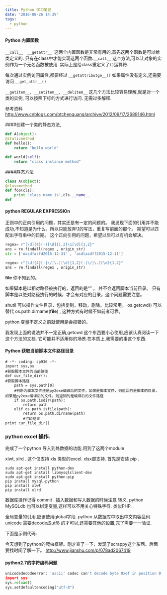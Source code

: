 ```yaml
---
title: Python 学习笔记
date: '2016-08-26 14:39'
tags:
  - python
---
```


#### Python 内置函数

`__call__  __getattr__ `这两个内置函数是非常有用的,首先这两个函数是可以给类定义的.
只有在class中才能实现这两个函数.`__call__` 这个方法,可以让对象的实例作为一个无名函数被使用.
实际上是给class重定义了`()`运算符.

每次通过实例访问属性,都要经过 `__getattributge__()` 如果属性没有定义,还需要访问 `__get_attr__()`

`__getitem__, __setitem__, __delitem__` 这几个方法比较容易理解,就是对一个类的实例,
可以按照下标的方式进行访问. 无需过多解释.

参考资料 <http://www.cnblogs.com/btchenguang/archive/2012/09/17/2689146.html>


####创建一个类的静态方法,

```python
def A(object):
@staticmethod
def hello():
    return "hello world"

def world(self):
    return "class instance method"

```

####静态方法

```python
class A(object):
@classmethod
def foo(cls):
    print 'class name is',cls.__name__
def 

```

#### python REGULAR EXPRESSIOn

正则中的正向引用的问题，其实还是有一定的问题的。
我发现下面的引用并不能成功,不知道是为什么。所以只能放弃\1的写法，重复写前面的那个。
期望可以匹配出字符串中的日期。
这个正向引用的问题，希望以后可以有机会解决。

```python
regex= r"[\d]{4}(-)[\d]{1,2}\1[\d]{1,2}"
ans = re.findall(regex , origin_str)
str = ['nasdfasfd2015-12-31' , 'asdlasdff2015-12-11']

regex= r"[\d]{4}[-|\/|\.][\d]{1,2}[-|\/|\.][\d]{1,2}"
ans = re.findall(regex , origin_str)

```
__file__ 你不知到的。

如果脚本是以相对路径被执行的，返回的是“” ， 并不会返回脚本当前目录。
只有脚本是以绝对路径执行的时候，才会有对应的目录，这个问题需要注意。

shutil 可以操作文件目录，包括复制，移动，删除。比较常用。
os.getcwd() 可以替代 os.path.dirname(__file__) ,   这种方式有时候不如前者可靠。

python 变量不定义之前就使用是会报错的。

我发现上面的说法并不一定正确,getcwd 这个东西要小心使用,应该认真阅读一下这个方法的文档.
它可能并不适用你的场景.在本质上,我需要的事这个东西.

#### Python 获取当前脚本文件路径目录

```
# -*- coding: cp936 -*-
import sys,os
#获取脚本文件的当前路径
def cur_file_dir():
#获取脚本路径
    path = sys.path[0]
    #判断为脚本文件还是py2exe编译后的文件，如果是脚本文件，则返回的是脚本的目录，如果是py2exe编译后的文件，则返回的是编译后的文件路径
    if os.path.isdir(path):
        return path
    elif os.path.isfile(path):
        return os.path.dirname(path)
        #打印结果
print cur_file_dir()
```

### python excel 操作.
完成了一个python 导入到处数据的功能.用到了这两个module

xlwt, xlrd .  这个仅支持 xls 类型的excel. xlsx部支持.
首先是安装 pip . 

```shell
sudo apt-get install python-dev
sudo apt-get install libmysqlclient-dev
sudo apt-get install python-pip
pip install mysql-python
pip install xlwt 
pip install xlrd
```
数据库操作记得 commit .
插入数据和写入数据的时候注意 转义.
python MySQLdb 也可以绑定变量,这样可以不用关心特殊字符. 类似PHP.

全局变量的引用,应该使用global字段.
python 从数据库中取出中文内容乱码.
unicode  需要decode成utf8 的才可以,还需要其他的设置,完了需要一一验证.

下面是示例代码:

今天想到了python的爬虫框架。刚才查了一下，发现了scrappy这个东西。后面要找时间了解一下。
http://www.jianshu.com/p/078ad2067419

#### python2.7的字符编码问题

```python
unicodedecodeerror: 'ascii' codec can't decode byte 0xef in position 0: ordinal not in range(128)
import sys
sys.reload()
sys.setdefaultencoding("utf-8")
```
